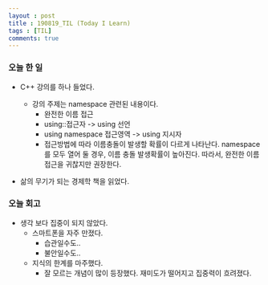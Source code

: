 ```yaml
---
layout : post
title : 190819_TIL (Today I Learn)
tags : [TIL]
comments: true
---
```

### 오늘 한 일
- C++ 강의를 하나 들었다.
  - 강의 주제는 namespace 관련된 내용이다.
    - 완전한 이름 접근 
    - using::접근자 -> using 선언
    - using namespace 접근영역 -> using 지시자
    - 접근방법에 따라 이름충돌이 발생할 확률이 다르게 나타난다. namespace를 모두 열어 둘 경우, 이름 충돌 발생확률이 높아진다. 따라서, 완전한 이름 접근을 귀찮지만 권장한다.

- 삶의 무기가 되는 경제학 책을 읽었다.

### 오늘 회고
- 생각 보다 집중이 되지 않았다.
  - 스마트폰을 자주 만졌다. 
    - 습관일수도..
    - 불안일수도..
  - 지식의 한계를 마주했다.
    - 잘 모르는 개념이 많이 등장했다. 재미도가 떨어지고 집중력이 흐려졌다. 


